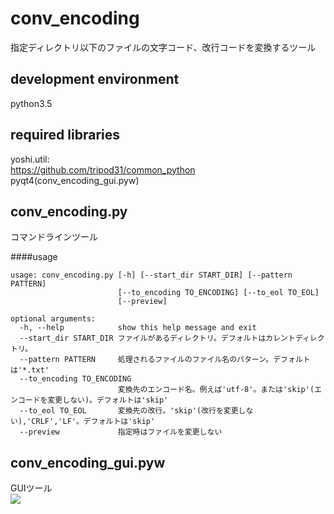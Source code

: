 conv_encoding
=====
指定ディレクトリ以下のファイルの文字コード、改行コードを変換するツール

development environment
-----
python3.5

required libraries
-----
yoshi.util:  
<https://github.com/tripod31/common_python>  
pyqt4(conv_encoding_gui.pyw)

conv_encoding.py
-----
コマンドラインツール

####usage

    usage: conv_encoding.py [-h] [--start_dir START_DIR] [--pattern PATTERN]
                            [--to_encoding TO_ENCODING] [--to_eol TO_EOL]
                            [--preview]
    
    optional arguments:
      -h, --help            show this help message and exit
      --start_dir START_DIR ファイルがあるディレクトリ。デフォルトはカレントディレクトリ。
      --pattern PATTERN     処理されるファイルのファイル名のパターン。デフォルトは'*.txt'
      --to_encoding TO_ENCODING
                            変換先のエンコード名。例えば'utf-8'。または'skip'(エンコードを変更しない)。デフォルトは'skip'
      --to_eol TO_EOL       変換先の改行。'skip'(改行を変更しない),'CRLF','LF'。デフォルトは'skip'
      --preview             指定時はファイルを変更しない

conv_encoding_gui.pyw
-----
GUIツール  
<img src="http://www.geocities.jp/tripod31hoge/images/conv_encoding.jpg">